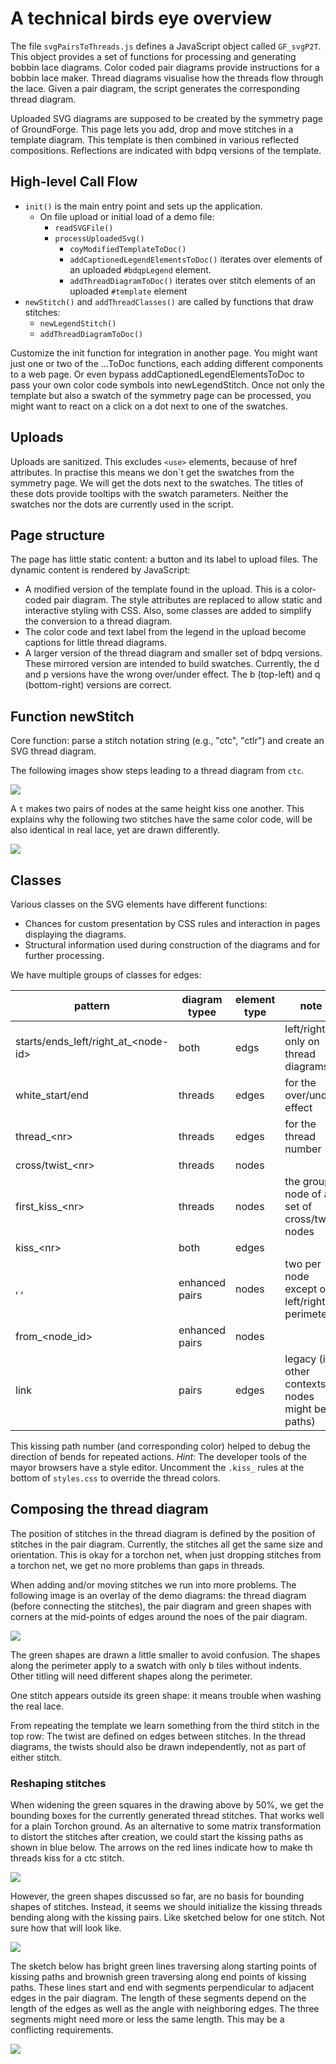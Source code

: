 A technical birds eye overview
===============================

The file `svgPairsToThreads.js` defines a JavaScript object called `GF_svgP2T`.
This object provides a set of functions for processing and generating bobbin lace diagrams.
Color coded pair diagrams provide instructions for a bobbin lace maker.
Thread diagrams visualise how the threads flow through the lace.
Given a pair diagram, the script generates the corresponding thread diagram.

Uploaded SVG diagrams are supposed to be created by the symmetry page of GroundForge.
This page lets you add, drop and move stitches in a template diagram. 
This template is then combined in various reflected compositions. 
Reflections are indicated with bdpq versions of the template.

High-level Call Flow
--------------------

* `init()` is the main entry point and sets up the application.
  * On file upload or initial load of a demo file:
    * `readSVGFile()`
    * `processUploadedSvg()`
      * `coyModifiedTemplateToDoc()`
      * `addCaptionedLegendElementsToDoc()` iterates over elements of an uploaded `#bdqpLegend` element.
      * `addThreadDiagramToDoc()` iterates over stitch elements of an uploaded `#template` element
* `newStitch()` and `addThreadClasses()` are called by functions that draw stitches:
  * `newLegendStitch()`
  * `addThreadDiagramToDoc()`

Customize the init function for integration in another page.
You might want just one or two of the ...ToDoc functions, each adding different components to a web page.
Or even bypass addCaptionedLegendElementsToDoc to pass your own color code symbols into newLegendStitch.
Once not only the template but also a swatch of the symmetry page can be processed, 
you might want to react on a click on a dot next to one of the swatches.

Uploads
-------

Uploads are sanitized. This excludes `<use>` elements, because of href attributes.
In practise this means we don´t get the swatches from the symmetry page.
We will get the dots next to the swatches.
The titles of these dots provide tooltips with the swatch parameters.
Neither the swatches nor the dots are currently used in the script.

Page structure
--------------

The page has little static content: a button and its label to upload files.
The dynamic content is rendered by JavaScript:
* A modified version of the template found in the upload. This is a color-coded pair diagram.
  The style attributes are replaced to allow static and interactive styling with CSS.
  Also, some classes are added to simplify the conversion to a thread diagram.
* The color code and text label from the legend in the upload become captions for little thread diagrams.
* A larger version of the thread diagram and smaller set of bdpq versions.
  These mirrored version are intended to build swatches.
  Currently, the d and p versions have the wrong over/under effect.
  The b (top-left) and q (bottom-right) versions are correct.

Function newStitch
------------------

Core function: parse a stitch notation string (e.g., "ctc", "ctlr") and create an SVG thread diagram.

The following images show steps leading to a thread diagram from `ctc`.

![](stitch-stages.svg)

A `t` makes two pairs of nodes at the same height kiss one another.
This explains why the following two stitches have the same color code, 
will be also identical in real lace, yet are drawn differently.

![](same-or-not.png)

Classes
-------

Various classes on the SVG elements have different functions:
* Chances for custom presentation by CSS rules and interaction in pages displaying the diagrams.
* Structural information used during construction of the diagrams and for further processing.

We have multiple groups of classes for edges:

| pattern                              | diagram typee  | element type | note                                            |
|--------------------------------------|----------------|--------------|-------------------------------------------------|
| starts/ends_left/right_at_\<node-id> | both           | edgs         | left/right only on thread diagrams              |
| white_start/end                      | threads        | edges        | for the over/under effect                       |
| thread_\<nr>                         | threads        | edges        | for the thread number                           |
| cross/twist_\<nr>                    | threads        | nodes        |                                                 |
| first_kiss_\<nr>                     | threads        | nodes        | the group node of a set of cross/twist nodes    |
| kiss_\<nr>                           | both           | edges        |                                                 |
| , ,                                  | enhanced pairs | nodes        | two per node except on left/right perimeter     |
| from_\<node_id>                      | enhanced pairs | nodes        |                                                 |
| link                                 | pairs          | edges        | legacy (in other contexts nodes might be paths) |

This kissing path number (and corresponding color) 
helped to debug the direction of bends for repeated actions.
_Hint_: The developer tools of the mayor browsers have a style editor. 
Uncomment the `.kiss_` rules at the bottom of `styles.css` to override the thread colors.

Composing the thread diagram
----------------------------

The position of stitches in the thread diagram is defined by the position of stitches in the pair diagram.
Currently, the stitches all get the same size and orientation.
This is okay for a torchon net, when just dropping stitches from a torchon net,
we get no more problems than gaps in threads.

When adding and/or moving stitches we run into more problems.
The following image is an overlay of the demo diagrams: the thread diagram (before connecting the stitches),
the pair diagram and green shapes with corners at the mid-points of edges around the noes of the pair diagram.

![](envelopes.svg)

The green shapes are drawn a little smaller to avoid confusion.
The shapes along the perimeter apply to a swatch with only b tiles without indents.
Other titling will need different shapes along the perimeter.

One stitch appears outside its green shape: it means trouble when washing the real lace.

From repeating the template we learn something from the third stitch in the top row:
The twist are defined on edges between stitches. 
In the thread diagrams, the twists should also be drawn independently, not as part of either stitch.


### Reshaping stitches

When widening the green squares in the drawing above by 50%, 
we get the bounding boxes for the currently generated thread stitches.
That works well for a plain Torchon ground.
As an alternative to some matrix transformation to distort the stitches after creation, 
we could start the kissing paths as shown in blue below. 
The arrows on the red lines indicate how to make th threads kiss for a ctc stitch.

![](init-kissing.svg)

However, the green shapes discussed so far, are no basis for bounding shapes of stitches.
Instead, it seems we should initialize the kissing threads bending along with the kissing pairs.
Like sketched below for one stitch. Not sure how that will look like.

![](init-bend-kissing.svg)

The sketch below has bright green lines traversing along starting points of kissing paths
and brownish green traversing along end points of kissing paths.
These lines start and end with segments perpendicular to adjacent edges in the pair diagram.
The length of these segments depend on the length of the edges 
as well as the angle with neighboring edges.
The three segments might need more or less the same length.
This may be a conflicting requirements.

![](perpendicular.svg)